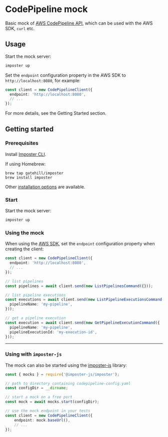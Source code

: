 # CodePipeline mock

Basic mock of [AWS CodePipeline API](https://docs.aws.amazon.com/codepipeline/latest/APIReference/Welcome.html), which can be used with the AWS SDK, `curl` etc.

## Usage

Start the mock server:

```bash
imposter up
```

Set the `endpoint` configuration property in the AWS SDK to `http://localhost:8080`, for example:

```typescript
const client = new CodePipelineClient({
  endpoint: 'http://localhost:8080',
  // ...
});
```

For more details, see the Getting Started section.

## Getting started

### Prerequisites

Install [Imposter CLI](https://docs.imposter.sh/run_imposter_cli/).

If using Homebrew:

```
brew tap gatehill/imposter
brew install imposter
```

Other [installation options](https://docs.imposter.sh/run_imposter_cli/) are available.

### Start

Start the mock server:

```bash
imposter up
```

### Using the mock

When using the [AWS SDK](https://docs.aws.amazon.com/AWSJavaScriptSDK/v3/latest/Package/-aws-sdk-client-codepipeline/), set the `endpoint` configuration property when creating the client:

```typescript
const client = new CodePipelineClient({
  endpoint: 'http://localhost:8080',
  // ...
});

// list pipelines
const pipelines = await client.send(new ListPipelinesCommand({}));

// list pipeline executions
const executions = await client.send(new ListPipelineExecutionsCommand({
  pipelineName: 'my-pipeline',
}));

// get a pipeline execution
const execution = await client.send(new GetPipelineExecutionCommand({
  pipelineName: 'my-pipeline',
  pipelineExecutionId: 'my-execution-id',
}));
```

---

### Using with `imposter-js`

The mock can also be started using the [imposter-js](https://github.com/gatehill/imposter-js) library:

```typescript
const { mocks } = require('@imposter-js/imposter');

// path to directory containing codepipeline-config.yaml
const configDir = __dirname;

// start a mock on a free port
const mock = await mocks.start(configDir);

// use the mock endpoint in your tests
const client = new CodePipelineClient({
    endpoint: mock.baseUrl(),
    // ...
});
```
